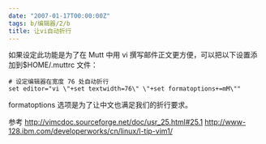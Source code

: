 ```yaml
---
date: "2007-01-17T00:00:00Z"
tags: b/编辑器/2/b
title: 让vi自动折行
---
```


如果设定此功能是为了在 Mutt 中用 vi 撰写邮件正文更方便，可以把以下设置添加到$HOME/.muttrc 文件：

    # 设定编辑器在宽度 76 处自动折行
    set editor="vi \"+set textwidth=76\" \"+set formatoptions+=mM\""

formatoptions 选项是为了让中文也满足我们的折行要求。

参考
<http://vimcdoc.sourceforge.net/doc/usr_25.html#25.1>
<http://www-128.ibm.com/developerworks/cn/linux/l-tip-vim1/>
